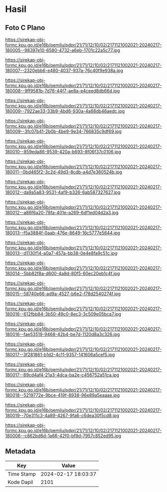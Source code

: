 # Hasil

## Foto C Plano

https://sirekap-obj-formc.kpu.go.id/e16b/pemilu/pdpr/21/71/12/10/02/2171121002021-20240217-180005--98397e10-6580-4732-a6eb-1701c22a5c77.jpg

https://sirekap-obj-formc.kpu.go.id/e16b/pemilu/pdpr/21/71/12/10/02/2171121002021-20240217-180007--2320ebb6-e480-4037-937a-76c40f9e938a.jpg

https://sirekap-obj-formc.kpu.go.id/e16b/pemilu/pdpr/21/71/12/10/02/2171121002021-20240217-180008--9ff9581b-7d76-44f7-ae8a-e4ceed8db66d.jpg

https://sirekap-obj-formc.kpu.go.id/e16b/pemilu/pdpr/21/71/12/10/02/2171121002021-20240217-180009--7922ae33-33b9-4bd6-930a-4a68db46aedc.jpg

https://sirekap-obj-formc.kpu.go.id/e16b/pemilu/pdpr/21/71/12/10/02/2171121002021-20240217-180009--3fc07b41-2b0b-4be9-9e34-766835c9df69.jpg

https://sirekap-obj-formc.kpu.go.id/e16b/pemilu/pdpr/21/71/12/10/02/2171121002021-20240217-180010--859eda86-9539-420a-b693-8f06f37c0106.jpg

https://sirekap-obj-formc.kpu.go.id/e16b/pemilu/pdpr/21/71/12/10/02/2171121002021-20240217-180011--0bd465f2-3c2d-49d3-8cdb-a4d7e360524b.jpg

https://sirekap-obj-formc.kpu.go.id/e16b/pemilu/pdpr/21/71/12/10/02/2171121002021-20240217-180012--da9a5a83-9531-4af9-b326-6ab587327627.jpg

https://sirekap-obj-formc.kpu.go.id/e16b/pemilu/pdpr/21/71/12/10/02/2171121002021-20240217-180012--a86f6a20-78fa-401e-a269-6df1ed04d2a3.jpg

https://sirekap-obj-formc.kpu.go.id/e16b/pemilu/pdpr/21/71/12/10/02/2171121002021-20240217-180013--f5a3884f-0aab-476e-8649-16c5777e5644.jpg

https://sirekap-obj-formc.kpu.go.id/e16b/pemilu/pdpr/21/71/12/10/02/2171121002021-20240217-180013--d1130f14-a0a7-457a-bb38-0e4e8fa9c51c.jpg

https://sirekap-obj-formc.kpu.go.id/e16b/pemilu/pdpr/21/71/12/10/02/2171121002021-20240217-180014--5bb82f8a-d600-4a8d-80f5-60ec20eb1c4f.jpg

https://sirekap-obj-formc.kpu.go.id/e16b/pemilu/pdpr/21/71/12/10/02/2171121002021-20240217-180015--58740e66-ad9a-4527-b6e2-f78d2540274f.jpg

https://sirekap-obj-formc.kpu.go.id/e16b/pemilu/pdpr/21/71/12/10/02/2171121002021-20240217-180016--612fbb84-3b50-49c0-8ec3-3c509e05bca7.jpg

https://sirekap-obj-formc.kpu.go.id/e16b/pemilu/pdpr/21/71/12/10/02/2171121002021-20240217-180016--fae53519-9468-42b4-be7d-1120d8a3c326.jpg

https://sirekap-obj-formc.kpu.go.id/e16b/pemilu/pdpr/21/71/12/10/02/2171121002021-20240217-180017--3f281861-b1d2-4c11-9357-141606a5cef5.jpg

https://sirekap-obj-formc.kpu.go.id/e16b/pemilu/pdpr/21/71/12/10/02/2171121002021-20240217-180017--89cd4af4-21a3-4dca-ba2e-c456752a51ca.jpg

https://sirekap-obj-formc.kpu.go.id/e16b/pemilu/pdpr/21/71/12/10/02/2171121002021-20240217-180018--5219772e-9bce-419f-8938-96e89a5eaaae.jpg

https://sirekap-obj-formc.kpu.go.id/e16b/pemilu/pdpr/21/71/12/10/02/2171121002021-20240217-180019--70e311c3-4a89-4267-9fa6-c6dea30f5cd8.jpg

https://sirekap-obj-formc.kpu.go.id/e16b/pemilu/pdpr/21/71/12/10/02/2171121002021-20240217-180006--c862bd6d-1a66-42f0-bf9d-7957c852ed95.jpg


## Metadata

| Key        | Value               |
| ---------- | ------------------- |
| Time Stamp | 2024-02-17 18:03:37 |
| Kode Dapil | 2101                |



